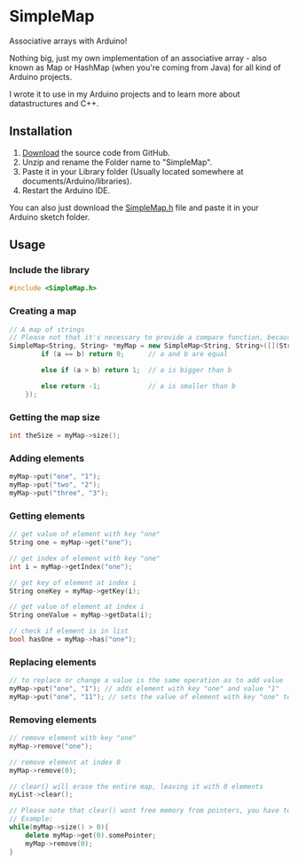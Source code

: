 # SimpleMap 
Associative arrays with Arduino! 

Nothing big, just my own implementation of an associative array - also known as Map or HashMap (when you're coming from Java) for all kind of Arduino projects.  

I wrote it to use in my Arduino projects and to learn more about datastructures and C++.  

## Installation

1) [Download](https://github.com/spacehuhn/SimpleMap/archive/master.zip) the source code from GitHub.  
2) Unzip and rename the Folder name to "SimpleMap".  
3) Paste it in your Library folder (Usually located somewhere at documents/Arduino/libraries).  
4) Restart the Arduino IDE.  

You can also just download the [SimpleMap.h](https://github.com/spacehuhn/SimpleMap/blob/master/src/SimpleMap.h) 
file and paste it in your Arduino sketch folder.  

## Usage

### Include the library
```c++
#include <SimpleMap.h>  
```

### Creating a map
```c++
// A map of strings
// Please not that it's necessary to provide a compare function, because it's needed to keep the map sorted!  
SimpleMap<String, String> *myMap = new SimpleMap<String, String>([](String a, String b) -> int {
        if (a == b) return 0;      // a and b are equal

        else if (a > b) return 1;  // a is bigger than b

        else return -1;            // a is smaller than b
    });
```

### Getting the map size
```c++
int theSize = myMap->size();
```

### Adding elements
```c++
myMap->put("one", "1");
myMap->put("two", "2");
myMap->put("three", "3");
```

### Getting elements
```c++
// get value of element with key "one"
String one = myMap->get("one");

// get index of element with key "one"
int i = myMap->getIndex("one");

// get key of element at index i
String oneKey = myMap->getKey(i);

// get value of element at index i
String oneValue = myMap->getData(i);

// check if element is in list
bool hasOne = myMap->has("one");
```

### Replacing elements
```c++
// to replace or change a value is the same operation as to add value
myMap->put("one", "1"); // adds element with key "one" and value "1"
myMap->put("one", "11"); // sets the value of element with key "one" to "11"
```

### Removing elements
```c++
// remove element with key "one"
myMap->remove("one");

// remove element at index 0
myMap->remove(0);

// clear() will erase the entire map, leaving it with 0 elements
myList->clear();

// Please note that clear() wont free memory from pointers, you have to manually delete/free those!
// Example:
while(myMap->size() > 0){
	delete myMap->get(0).somePointer;
	myMap->remove(0);
}
```
